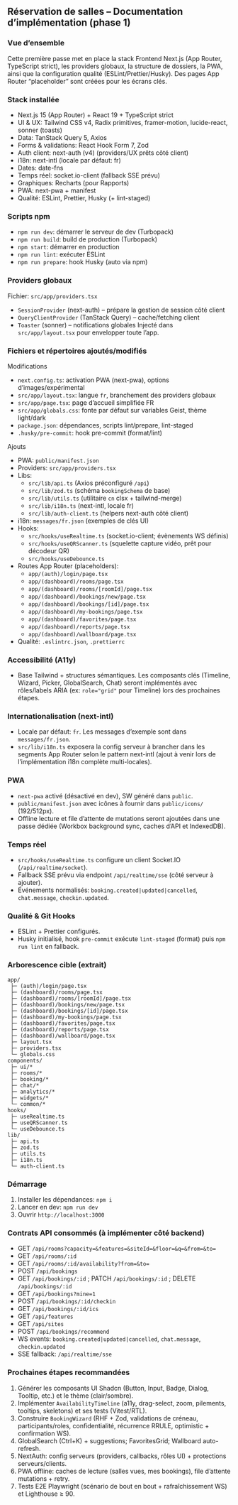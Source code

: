 ## Réservation de salles – Documentation d’implémentation (phase 1)

### Vue d’ensemble

Cette première passe met en place la stack Frontend Next.js (App Router, TypeScript strict), les providers globaux, la structure de dossiers, la PWA, ainsi que la configuration qualité (ESLint/Prettier/Husky). Des pages App Router “placeholder” sont créées pour les écrans clés.

### Stack installée

- Next.js 15 (App Router) + React 19 + TypeScript strict
- UI & UX: Tailwind CSS v4, Radix primitives, framer-motion, lucide-react, sonner (toasts)
- Data: TanStack Query 5, Axios
- Forms & validations: React Hook Form 7, Zod
- Auth client: next-auth (v4) (providers/UX prêts côté client)
- i18n: next-intl (locale par défaut: fr)
- Dates: date-fns
- Temps réel: socket.io-client (fallback SSE prévu)
- Graphiques: Recharts (pour Rapports)
- PWA: next-pwa + manifest
- Qualité: ESLint, Prettier, Husky (+ lint-staged)

### Scripts npm

- `npm run dev`: démarrer le serveur de dev (Turbopack)
- `npm run build`: build de production (Turbopack)
- `npm start`: démarrer en production
- `npm run lint`: exécuter ESLint
- `npm run prepare`: hook Husky (auto via npm)

### Providers globaux

Fichier: `src/app/providers.tsx`

- `SessionProvider` (next-auth) – prépare la gestion de session côté client
- `QueryClientProvider` (TanStack Query) – cache/fetching client
- `Toaster` (sonner) – notifications globales
  Injecté dans `src/app/layout.tsx` pour envelopper toute l’app.

### Fichiers et répertoires ajoutés/modifiés

Modifications

- `next.config.ts`: activation PWA (next-pwa), options d’images/expérimental
- `src/app/layout.tsx`: langue `fr`, branchement des providers globaux
- `src/app/page.tsx`: page d’accueil simplifiée FR
- `src/app/globals.css`: fonte par défaut sur variables Geist, thème light/dark
- `package.json`: dépendances, scripts lint/prepare, lint-staged
- `.husky/pre-commit`: hook pre-commit (format/lint)

Ajouts

- PWA: `public/manifest.json`
- Providers: `src/app/providers.tsx`
- Libs:
  - `src/lib/api.ts` (Axios préconfiguré `/api`)
  - `src/lib/zod.ts` (schéma `bookingSchema` de base)
  - `src/lib/utils.ts` (utilitaire `cn` clsx + tailwind-merge)
  - `src/lib/i18n.ts` (next-intl, locale fr)
  - `src/lib/auth-client.ts` (helpers next-auth côté client)
- i18n: `messages/fr.json` (exemples de clés UI)
- Hooks:
  - `src/hooks/useRealtime.ts` (socket.io-client; évènements WS définis)
  - `src/hooks/useQRScanner.ts` (squelette capture vidéo, prêt pour décodeur QR)
  - `src/hooks/useDebounce.ts`
- Routes App Router (placeholders):
  - `app/(auth)/login/page.tsx`
  - `app/(dashboard)/rooms/page.tsx`
  - `app/(dashboard)/rooms/[roomId]/page.tsx`
  - `app/(dashboard)/bookings/new/page.tsx`
  - `app/(dashboard)/bookings/[id]/page.tsx`
  - `app/(dashboard)/my-bookings/page.tsx`
  - `app/(dashboard)/favorites/page.tsx`
  - `app/(dashboard)/reports/page.tsx`
  - `app/(dashboard)/wallboard/page.tsx`
- Qualité: `.eslintrc.json`, `.prettierrc`

### Accessibilité (A11y)

- Base Tailwind + structures sémantiques. Les composants clés (Timeline, Wizard, Picker, GlobalSearch, Chat) seront implémentés avec rôles/labels ARIA (ex: `role="grid"` pour Timeline) lors des prochaines étapes.

### Internationalisation (next-intl)

- Locale par défaut: `fr`. Les messages d’exemple sont dans `messages/fr.json`.
- `src/lib/i18n.ts` exposera la config serveur à brancher dans les segments App Router selon le pattern next-intl (ajout à venir lors de l’implémentation i18n complète multi-locales).

### PWA

- `next-pwa` activé (désactivé en dev), SW généré dans `public`.
- `public/manifest.json` avec icônes à fournir dans `public/icons/` (192/512px).
- Offline lecture et file d’attente de mutations seront ajoutées dans une passe dédiée (Workbox background sync, caches d’API et IndexedDB).

### Temps réel

- `src/hooks/useRealtime.ts` configure un client Socket.IO (`/api/realtime/socket`).
- Fallback SSE prévu via endpoint `/api/realtime/sse` (côté serveur à ajouter).
- Événements normalisés: `booking.created|updated|cancelled`, `chat.message`, `checkin.updated`.

### Qualité & Git Hooks

- ESLint + Prettier configurés.
- Husky initialisé, hook `pre-commit` exécute `lint-staged` (format) puis `npm run lint` en fallback.

### Arborescence cible (extrait)

```
app/
 ├─ (auth)/login/page.tsx
 ├─ (dashboard)/rooms/page.tsx
 ├─ (dashboard)/rooms/[roomId]/page.tsx
 ├─ (dashboard)/bookings/new/page.tsx
 ├─ (dashboard)/bookings/[id]/page.tsx
 ├─ (dashboard)/my-bookings/page.tsx
 ├─ (dashboard)/favorites/page.tsx
 ├─ (dashboard)/reports/page.tsx
 ├─ (dashboard)/wallboard/page.tsx
 ├─ layout.tsx
 ├─ providers.tsx
 └─ globals.css
components/
 ├─ ui/*
 ├─ rooms/*
 ├─ booking/*
 ├─ chat/*
 ├─ analytics/*
 ├─ widgets/*
 └─ common/*
hooks/
 ├─ useRealtime.ts
 ├─ useQRScanner.ts
 └─ useDebounce.ts
lib/
 ├─ api.ts
 ├─ zod.ts
 ├─ utils.ts
 ├─ i18n.ts
 └─ auth-client.ts
```

### Démarrage

1. Installer les dépendances: `npm i`
2. Lancer en dev: `npm run dev`
3. Ouvrir `http://localhost:3000`

### Contrats API consommés (à implémenter côté backend)

- GET `/api/rooms?capacity=&features=&siteId=&floor=&q=&from=&to=`
- GET `/api/rooms/:id`
- GET `/api/rooms/:id/availability?from=&to=`
- POST `/api/bookings`
- GET `/api/bookings/:id` ; PATCH `/api/bookings/:id` ; DELETE `/api/bookings/:id`
- GET `/api/bookings?mine=1`
- POST `/api/bookings/:id/checkin`
- GET `/api/bookings/:id/ics`
- GET `/api/features`
- GET `/api/sites`
- POST `/api/bookings/recommend`
- WS events: `booking.created|updated|cancelled`, `chat.message`, `checkin.updated`
- SSE fallback: `/api/realtime/sse`

### Prochaines étapes recommandées

1. Générer les composants UI Shadcn (Button, Input, Badge, Dialog, Tooltip, etc.) et le thème (clair/sombre).
2. Implémenter `AvailabilityTimeline` (a11y, drag-select, zoom, pilements, tooltips, skeletons) et ses tests (Vitest/RTL).
3. Construire `BookingWizard` (RHF + Zod, validations de créneau, participants/roles, confidentialité, récurrence RRULE, optimistic + confirmation WS).
4. GlobalSearch (Ctrl+K) + suggestions; FavoritesGrid; Wallboard auto-refresh.
5. NextAuth: config serveurs (providers, callbacks, rôles UI) + protections serveurs/clients.
6. PWA offline: caches de lecture (salles vues, mes bookings), file d’attente mutations + retry.
7. Tests E2E Playwright (scénario de bout en bout + rafraîchissement WS) et Lighthouse ≥ 90.
